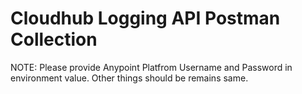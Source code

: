 # Cloudhub Logging API Postman Collection

NOTE: Please provide Anypoint Platfrom Username and Password in environment value. Other things should be remains same.
